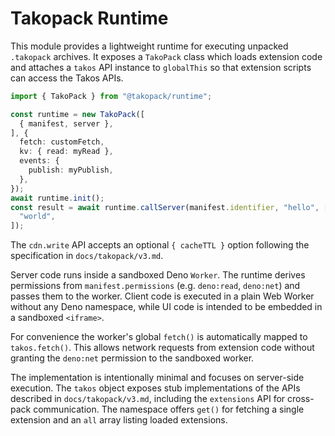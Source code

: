# Takopack Runtime

This module provides a lightweight runtime for executing unpacked `.takopack`
archives. It exposes a `TakoPack` class which loads extension code and attaches
a `takos` API instance to `globalThis` so that extension scripts can access the
Takos APIs.

```ts
import { TakoPack } from "@takopack/runtime";

const runtime = new TakoPack([
  { manifest, server },
], {
  fetch: customFetch,
  kv: { read: myRead },
  events: {
    publish: myPublish,
  },
});
await runtime.init();
const result = await runtime.callServer(manifest.identifier, "hello", [
  "world",
]);
```

The `cdn.write` API accepts an optional `{ cacheTTL }` option following the
specification in `docs/takopack/v3.md`.

Server code runs inside a sandboxed Deno `Worker`. The runtime derives
permissions from `manifest.permissions` (e.g. `deno:read`, `deno:net`) and
passes them to the worker. Client code is executed in a plain Web Worker without
any Deno namespace, while UI code is intended to be embedded in a sandboxed
`<iframe>`.

For convenience the worker's global `fetch()` is automatically mapped to
`takos.fetch()`. This allows network requests from extension code without
granting the `deno:net` permission to the sandboxed worker.

The implementation is intentionally minimal and focuses on server-side
execution. The `takos` object exposes stub implementations of the APIs described
in `docs/takopack/v3.md`, including the `extensions` API for cross-pack
communication. The namespace offers `get()` for fetching a single extension and
an `all` array listing loaded extensions.
